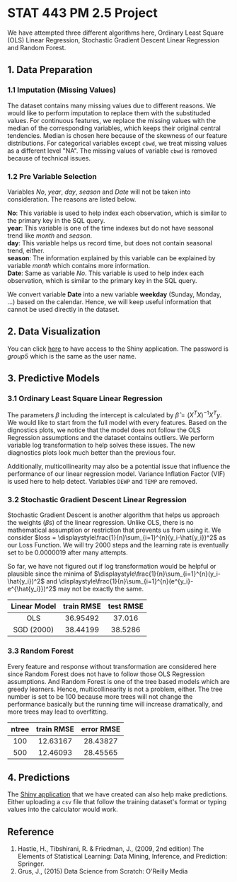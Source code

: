 # **STAT 443** PM 2.5 Project
We have attempted three different algorithms here, Ordinary Least Square (OLS) Linear Regression, Stochastic Gradient Descent Linear Regression and Random Forest.

## 1. Data Preparation
### 1.1 Imputation (Missing Values)
The dataset contains many missing values due to different reasons. We would like to perform imputation to replace them with the substituded values. For continuous features, we replace the missing values with the median of the corresponding variables, which keeps their original central tendencies. Median is chosen here because of the skewness of our feature distributions. For categorical variables except `cbwd`, we treat missing values as a different level "NA". The missing values of variable `cbwd` is removed because of technical issues. 

### 1.2 Pre Variable Selection
Variables *No*, *year*, *day*, *season* and *Date* will not be taken into consideration. The reasons are listed below. 

**No**: This variable is used to help index each observation, which is similar to the primary key in the SQL query.  
**year**: This variable is one of the time indexes but do not have seasonal trend like *month* and *season*.  
**day**: This variable helps us record time, but does not contain seasonal trend, either.  
**season**: The information explained by this variable can be explained by variable *month* which contains more information.  
**Date**: Same as variable *No*. This variable is used to help index each observation, which is similar to the primary key in the SQL query.

We convert variable **Date** into a new variable **weekday** (Sunday, Monday, ...) based on the calendar. Hence, we will keep useful information that cannot be used directly in the dataset. 

## 2. Data Visualization 
You can click [here](https://wenkehuang.shinyapps.io/443_3/) to have access to the Shiny application. The password is *group5* which is the same as the user name. 

## 3. Predictive Models
### 3.1 Ordinary Least Square Linear Regression
The parameters $\beta$ including the intercept is calculated by $\hat{\beta} = (X^T X)^{-1}X^Ty$. We would like to start from the full model with every features. Based on the dignostics plots, we notice that the model does not follow the OLS Regression assumptions and the dataset contains outliers. We perform variable log transformation to help solves these issues. The new diagnostics plots look much better than the previous four. 

Additionally, multicollinearity may also be a potential issue that influence the performance of our linear regression model. Variance Inflation Factor (VIF) is used here to help detect. Variables `DEWP` and `TEMP` are removed. 

### 3.2 Stochastic Gradient Descent Linear Regression
Stochastic Gradient Descent is another algorithm that helps us approach the weights ($\beta$s) of the linear regression. Unlike OLS, there is no mathematical assumption or restriction that prevents us from using it. We consider $loss = \displaystyle\frac{1}{n}\sum_{i=1}^{n}(y_i-\hat{y_i})^2$ as our Loss Function. We will try 2000 steps and the learning rate is eventually set to be 0.0000019 after many attempts. 

So far, we have not figured out if log transformation would be helpful or plausible since the minima of $\displaystyle\frac{1}{n}\sum_{i=1}^{n}(y_i-\hat{y_i})^2$ and \displaystyle\frac{1}{n}\sum_{i=1}^{n}(e^{y_i}-e^{\hat{y_i}})^2$ may not be exactly the same. 

| Linear Model | train RMSE | test RMSE |
|:------------:|:----------:|:---------:|
|      OLS     |  36.95492  |   37.016  |
|  SGD (2000)  |  38.44199  |  38.5286  |

### 3.3 Random Forest
Every feature and response without transformation are considered here since Random Forest does not have to follow those OLS Regression assumptions. And Random Forest is one of the tree based models which are greedy learners. Hence, multicollinearity is not a problem, either. The tree number is set to be 100 because more trees will not change the performance basically but the running time will increase dramatically, and more trees may lead to overfitting. 

| ntree | train RMSE | error RMSE |
|:-----:|:----------:|:----------:|
|  100  |  12.63167  |  28.43827  |
|  500  |  12.46093  |  28.45565  |

## 4. Predictions
The [Shiny application](https://wenkehuang.shinyapps.io/443_3/) that we have created can also help make predictions. Either uploading a `csv` file that follow the training dataset's format or typing values into the calculator would work. 

## Reference
1. Hastie, H., Tibshirani, R. & Friedman, J., (2009, 2nd edition) The Elements of Statistical Learning: Data Mining, Inference, and Prediction: Springer.  
2. Grus, J., (2015) Data Science from Scratch: O'Reilly Media
